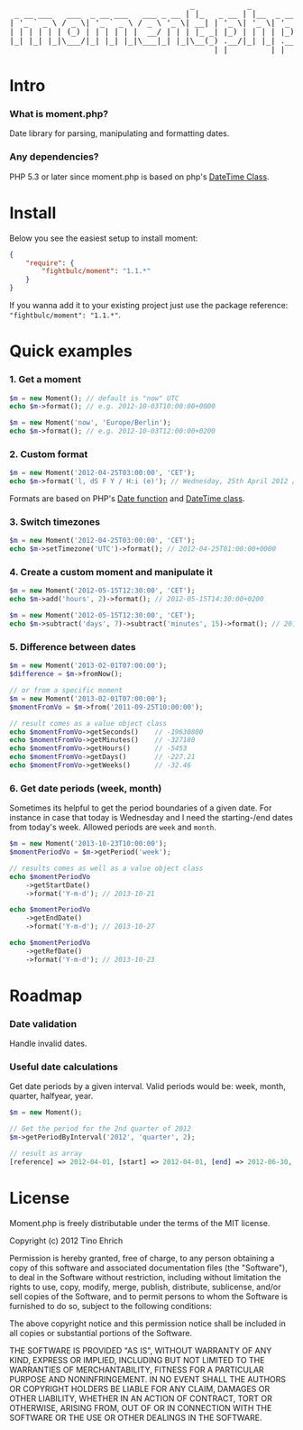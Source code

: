 <pre>
                                      _           _           
 _ __ ___   ___  _ __ ___   ___ _ __ | |_   _ __ | |__  _ __  
| '_ ` _ \ / _ \| '_ ` _ \ / _ \ '_ \| __| | '_ \| '_ \| '_ \ 
| | | | | | (_) | | | | | |  __/ | | | |_ _| |_) | | | | |_) |
|_| |_| |_|\___/|_| |_| |_|\___|_| |_|\__(_) .__/|_| |_| .__/ 
                                           |_|         |_|    
</pre>

# Intro

### What is moment.php?
Date library for parsing, manipulating and formatting dates.

### Any dependencies?
PHP 5.3 or later since moment.php is based on php's [DateTime Class](http://php.net/manual/en/class.datetime.php).

# Install

Below you see the easiest setup to install moment:

```json
{
    "require": {
        "fightbulc/moment": "1.1.*"
    }
}
```

If you wanna add it to your existing project just use the package reference: ```"fightbulc/moment": "1.1.*"```.

# Quick examples

### 1. Get a moment
```php
$m = new Moment(); // default is "now" UTC
echo $m->format(); // e.g. 2012-10-03T10:00:00+0000

$m = new Moment('now', 'Europe/Berlin');
echo $m->format(); // e.g. 2012-10-03T12:00:00+0200
```

### 2. Custom format
```php
$m = new Moment('2012-04-25T03:00:00', 'CET');
echo $m->format('l, dS F Y / H:i (e)'); // Wednesday, 25th April 2012 / 03:00 (Europe/Berlin)
```
Formats are based on PHP's [Date function](http://php.net/manual/en/function.date.php)
and [DateTime class](http://www.php.net/manual/en/datetime.formats.php).

### 3. Switch timezones
```php
$m = new Moment('2012-04-25T03:00:00', 'CET');
echo $m->setTimezone('UTC')->format(); // 2012-04-25T01:00:00+0000
```

### 4. Create a custom moment and manipulate it
```php
$m = new Moment('2012-05-15T12:30:00', 'CET');
echo $m->add('hours', 2)->format(); // 2012-05-15T14:30:00+0200

$m = new Moment('2012-05-15T12:30:00', 'CET');
echo $m->subtract('days', 7)->subtract('minutes', 15)->format(); // 2012-05-08T12:15:00+0200
```

### 5. Difference between dates
```php
$m = new Moment('2013-02-01T07:00:00');
$difference = $m->fromNow();

// or from a specific moment
$m = new Moment('2013-02-01T07:00:00');
$momentFromVo = $m->from('2011-09-25T10:00:00');

// result comes as a value object class
echo $momentFromVo->getSeconds()    // -19630800
echo $momentFromVo->getMinutes()    // -327180
echo $momentFromVo->getHours()      // -5453
echo $momentFromVo->getDays()       // -227.21
echo $momentFromVo->getWeeks()      // -32.46
```

### 6. Get date periods (week, month)
Sometimes its helpful to get the period boundaries of a given date. For instance in case that today is Wednesday and I need the starting-/end dates from today's week. Allowed periods are ```week``` and ```month```.

```php
$m = new Moment('2013-10-23T10:00:00');
$momentPeriodVo = $m->getPeriod('week');

// results comes as well as a value object class
echo $momentPeriodVo
    ->getStartDate()
    ->format('Y-m-d'); // 2013-10-21

echo $momentPeriodVo
    ->getEndDate()
    ->format('Y-m-d'); // 2013-10-27

echo $momentPeriodVo
    ->getRefDate()
    ->format('Y-m-d'); // 2013-10-23
```

# Roadmap

### Date validation
Handle invalid dates.

### Useful date calculations
Get date periods by a given interval. Valid periods would be: week, month, quarter, halfyear, year.
```php
$m = new Moment();

// Get the period for the 2nd quarter of 2012
$m->getPeriodByInterval('2012', 'quarter', 2);

// result as array
[reference] => 2012-04-01, [start] => 2012-04-01, [end] => 2012-06-30, [interval] => 2
```

# License
Moment.php is freely distributable under the terms of the MIT license.

Copyright (c) 2012 Tino Ehrich

Permission is hereby granted, free of charge, to any person obtaining a copy of this software and associated documentation files (the "Software"), to deal in the Software without restriction, including without limitation the rights to use, copy, modify, merge, publish, distribute, sublicense, and/or sell copies of the Software, and to permit persons to whom the Software is furnished to do so, subject to the following conditions:

The above copyright notice and this permission notice shall be included in all copies or substantial portions of the Software.

THE SOFTWARE IS PROVIDED "AS IS", WITHOUT WARRANTY OF ANY KIND, EXPRESS OR IMPLIED, INCLUDING BUT NOT LIMITED TO THE WARRANTIES OF MERCHANTABILITY, FITNESS FOR A PARTICULAR PURPOSE AND NONINFRINGEMENT. IN NO EVENT SHALL THE AUTHORS OR COPYRIGHT HOLDERS BE LIABLE FOR ANY CLAIM, DAMAGES OR OTHER LIABILITY, WHETHER IN AN ACTION OF CONTRACT, TORT OR OTHERWISE, ARISING FROM, OUT OF OR IN CONNECTION WITH THE SOFTWARE OR THE USE OR OTHER DEALINGS IN THE SOFTWARE.
